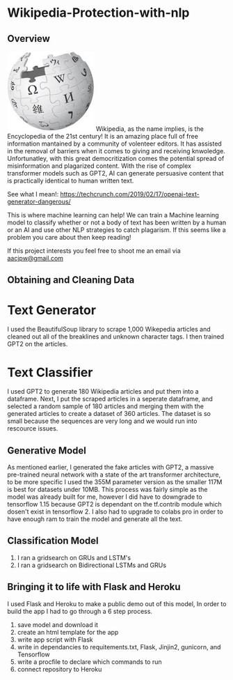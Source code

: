 # Wikipedia-Protection-with-nlp


## Overview

<img src="Images/download.jpg/">
Wikipedia, as the name implies, is the Encyclopedia of the 21st century! It is an amazing place full of free information mantained by a community of volenteer editors. It has assisted in the removal of barriers when it comes to giving and receiving knwoledge. Unfortunatley, with this great democritization comes the potential spread of misinformation and plagarized content. With the rise of complex transformer models such as GPT2, AI can generate persuasive content that is practically identical to human written text.

See what I mean!: https://techcrunch.com/2019/02/17/openai-text-generator-dangerous/

This is where machine learning can help! We can train a Machine learning model to classify whether or not a body of text has been written by a human or an AI and use other NLP strategies to catch plagarism. If this seems like a problem you care about then keep reading!


If this project interests you feel free to shoot me an email via aacjpw@gmail.com


## Obtaining and Cleaning Data

# Text Generator
I used the BeautifulSoup library to scrape 1,000 Wikepedia articles and cleaned out all of the breaklines and unknown character tags. I then trained GPT2 on the articles.

# Text Classifier
I used GPT2 to generate 180 Wikipedia articles and put them into a dataframe. Next, I put the scraped articles in a seperate dataframe, and selected a random sample of 180 articles and merging them with the generated articles to create a dataset of 360 articles. The dataset is so small because the sequences are very long and we would run into rescource issues.


## Generative Model
As mentioned earlier, I generated the fake articles with GPT2, a massive pre-trained neural network with a state of the art transformer architecture, to be more specific I used the 355M parameter version as the smaller 117M is best for datasets under 10MB. This process was fairly simple as the model was already built for me, however I did have to downgrade to tensorflow 1.15 because GPT2 is dependant on the tf.contrib module which dosen't exist in tensorflow 2. I also had to upgrade to colabs pro in order to have enough ram to train the model and generate all the text.

## Classification Model
1. I ran a gridsearch on GRUs and LSTM's
2. I ran a gridsearch on Bidirectional LSTMs and GRUs

## Bringing it to life with Flask and Heroku
I used Flask and Heroku to make a public demo out of this model, In order to build the app I had to go through a 6 step process.

1. save model and download it
2. create an html template for the app
3. write app script with Flask
4. write in dependancies to requitements.txt, Flask, Jinjin2, gunicorn, and Tensorflow
5. write a procfile to declare which commands to run
6. connect repository to Heroku
